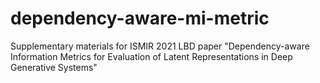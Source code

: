 # dependency-aware-mi-metric
Supplementary materials for ISMIR 2021 LBD paper "Dependency-aware Information Metrics for Evaluation of Latent Representations in Deep Generative Systems"
